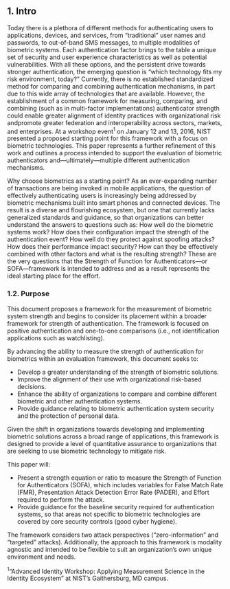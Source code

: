 ## 1. Intro

Today there is a plethora of different methods for authenticating users to applications, devices, and services, 
from “traditional” user names and passwords, to out-of-band SMS messages, to multiple modalities of 
biometric systems. Each authentication factor brings to the table a unique set of security and user experience characteristics 
as well as potential vulnerabilities. With all these options, and the persistent drive towards stronger authentication, 
the emerging question is “which technology fits my risk environment, today?” Currently, there is no established standardized 
method for comparing and combining authentication mechanisms, in part due to this wide array of technologies that are available. 
However, the establishment of a common framework for measuring, comparing, and combining (such as in multi-factor implementations) 
authenticator strength could enable greater alignment of identity practices with organizational risk andpromote greater federation 
and interoperability across sectors, markets, and enterprises.  At a workshop event<sup>1</sup>  on January 12 and 13, 2016, NIST 
presented a proposed starting point for this framework with a focus on biometric technologies. This paper represents a further 
refinement of this work and outlines a process intended to support the evaluation of biometric authenticators 
and—ultimately—multiple different authentication mechanisms. 

Why choose biometrics as a starting point? As an ever-expanding number of transactions are being invoked in mobile 
applications, the question of effectively authenticating users is increasingly being addressed by biometric mechanisms 
built into smart phones and connected devices. The result is a diverse and flourishing ecosystem, but one that currently 
lacks generalized standards and guidance, so that organizations can better understand the answers to questions such as: 
How well do the biometric systems work? How does their configuration impact the strength of the authentication event? 
How well do they protect against spoofing attacks? How does their performance impact security? How can they be effectively 
combined with other factors and what is the resulting strength? These are the very questions that the 
Strength of Function for Authenticators—or SOFA—framework is intended to address and as a result represents the ideal 
starting place for the effort. 


### 1.2.	Purpose
This document proposes a framework for the measurement of biometric system strength and begins to consider its placement
within a broader framework for strength of authentication. The framework is focused on positive authentication and one-to-one 
comparisons (i.e., not identification applications such as watchlisting).

By advancing the ability to measure the strength of authentication for biometrics within an evaluation framework, 
this document seeks to:
- Develop a greater understanding of the strength of biometric solutions.
- Improve the alignment of their use with organizational risk-based decisions.
- Enhance the ability of organizations to compare and combine different biometric and other authentication systems.
- Provide guidance relating to biometric authentication system security and the protection of personal data.

Given the shift in organizations towards developing and implementing biometric solutions across a broad range of 
applications, this framework is designed to provide a level of quantitative assurance to organizations that are 
seeking to use biometric technology to mitigate risk.

This paper will:
- Present a strength equation or ratio to measure the Strength of Function for Authenticators (SOFA), which includes 
variables for False Match Rate (FMR), Presentation Attack Detection Error Rate (PADER), and Effort required to perform 
the attack.
- Provide guidance for the baseline security required for authentication systems, so that areas not specific to 
biometric technologies are covered by core security controls (good cyber hygiene).

The framework considers two attack perspectives (“zero-information” and “targeted” attacks). Additionally, 
the approach to this framework is modality agnostic and intended to be flexible to suit an organization’s own 
unique environment and needs. 



<sup>1</sup>“Advanced Identity Workshop: Applying Measurement Science in the Identity Ecosystem” at NIST’s Gaithersburg, MD campus.
